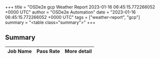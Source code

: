 +++
title = "OSDe2e gcp Weather Report 2023-01-16 06:45:15.772266052 +0000 UTC"
author = "OSDe2e Automation"
date = "2023-01-16 06:45:15.772266052 +0000 UTC"
tags = ["weather-report", "gcp"]
summary = "<table class=\"summary\"></table>"
+++
## Summary

| Job Name | Pass Rate | More detail |
|----------|-----------|-------------|





